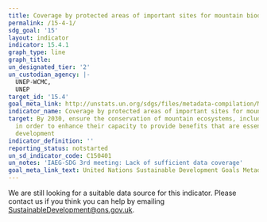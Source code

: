 ```yaml
---
title: Coverage by protected areas of important sites for mountain biodiversity
permalink: /15-4-1/
sdg_goal: '15'
layout: indicator
indicator: 15.4.1
graph_type: line
graph_title:
un_designated_tier: '2'
un_custodian_agency: |-
  UNEP-WCMC,
  UNEP
target_id: '15.4'
goal_meta_link: http://unstats.un.org/sdgs/files/metadata-compilation/Metadata-Goal-15.pdf
indicator_name: Coverage by protected areas of important sites for mountain biodiversity
target: By 2030, ensure the conservation of mountain ecosystems, including their biodiversity,
  in order to enhance their capacity to provide benefits that are essential for sustainable
  development
indicator_definition: ''
reporting_status: notstarted
un_sd_indicator_code: C150401
un_notes: 'IAEG-SDG 3rd meeting: Lack of sufficient data coverage'
goal_meta_link_text: United Nations Sustainable Development Goals Metadata (pdf 456kB)
---
```


We are still looking for a suitable data source for this indicator. Please contact us if you think you can help by emailing <a href="mailto:SustainableDevelopment@ons.gov.uk">SustainableDevelopment@ons.gov.uk</a>.



